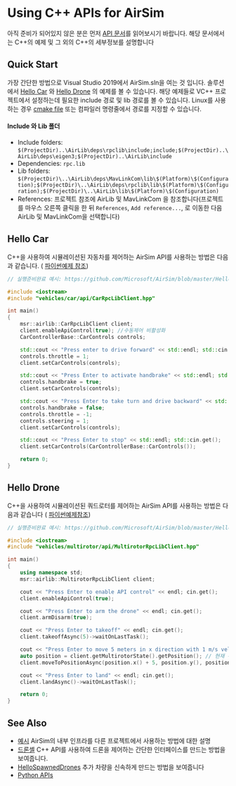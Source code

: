 # Using C++ APIs for AirSim

아직 준비가 되어있지 않은 분은 먼저  [API 문서](https://microsoft.github.io/AirSim/apis/)를 읽어보시기 바랍니다. 해당 문서에서는 C++의 예제 및 그 외의 C++의 세부정보를 설명합니다

## Quick Start

가장 간단한 방법으로 Visual Studio 2019에서 AirSim.sln을 여는 것 입니다. 솔루션에서 [Hello Car](https://github.com/Microsoft/AirSim/tree/master/HelloCar/) 와 [Hello Drone](https://github.com/Microsoft/AirSim/tree/master/HelloDrone/) 의 예제를 볼 수 있습니다. 해당 예제들로 VC++ 프로젝트에서 설정하는데 필요한 include 경로 및 lib 경로를 볼 수 있습니다. Linux를 사용하는 경우 [cmake file](https://github.com/Microsoft/AirSim/tree/master/cmake//HelloCar/CMakeLists.txt) 또는 컴파일러 명령줄에서 경로를 지정할 수 있습니다.

#### Include 와 Lib 폴더

- Include folders: `$(ProjectDir)..\AirLib\deps\rpclib\include;include;$(ProjectDir)..\AirLib\deps\eigen3;$(ProjectDir)..\AirLib\include`
- Dependencies: `rpc.lib`
- Lib folders: `$(ProjectDir)\..\AirLib\deps\MavLinkCom\lib\$(Platform)\$(Configuration);$(ProjectDir)\..\AirLib\deps\rpclib\lib\$(Platform)\$(Configuration);$(ProjectDir)\..\AirLib\lib\$(Platform)\$(Configuration)`
- References: 프로젝트 참조에 AirLib 및 MavLinkCom 을 참조합니다(프로젝트를 마우스 오른쪽 클릭을 한 뒤  `References`, `Add reference...`,  로 이동한 다음 AirLib 및 MavLinkCom을 선택합니다)

## Hello Car

C++을 사용하여 시뮬레이션된 자동차를 제어하는 AirSim API를 사용하는 방법은 다음과 같습니다. ( [파이썬예제 참조](https://microsoft.github.io/AirSim/apis/#hello_car))

```cpp
// 실행준비완료 예시: https://github.com/Microsoft/AirSim/blob/master/HelloCar/main.cpp

#include <iostream>
#include "vehicles/car/api/CarRpcLibClient.hpp"

int main() 
{
    msr::airlib::CarRpcLibClient client;
    client.enableApiControl(true); //수동제어 비활성화
    CarControllerBase::CarControls controls;

    std::cout << "Press enter to drive forward" << std::endl; std::cin.get();
    controls.throttle = 1;
    client.setCarControls(controls);

    std::cout << "Press Enter to activate handbrake" << std::endl; std::cin.get();
    controls.handbrake = true;
    client.setCarControls(controls);

    std::cout << "Press Enter to take turn and drive backward" << std::endl; std::cin.get();
    controls.handbrake = false;
    controls.throttle = -1;
    controls.steering = 1;
    client.setCarControls(controls);

    std::cout << "Press Enter to stop" << std::endl; std::cin.get();
    client.setCarControls(CarControllerBase::CarControls());

    return 0;
}
```

## Hello Drone

C++을 사용하여 시뮬레이션된 쿼드로터를 제어하는 AirSim API를 사용하는 방법은 다음과 같습니다 ( [파이썬예제참조](https://microsoft.github.io/AirSim/apis/#hello_drone))

```cpp
// 실행준비완료 예시: https://github.com/Microsoft/AirSim/blob/master/HelloDrone/main.cpp

#include <iostream>
#include "vehicles/multirotor/api/MultirotorRpcLibClient.hpp"

int main() 
{
    using namespace std;
    msr::airlib::MultirotorRpcLibClient client;

    cout << "Press Enter to enable API control" << endl; cin.get();
    client.enableApiControl(true);

    cout << "Press Enter to arm the drone" << endl; cin.get();
    client.armDisarm(true);

    cout << "Press Enter to takeoff" << endl; cin.get();
    client.takeoffAsync(5)->waitOnLastTask();

    cout << "Press Enter to move 5 meters in x direction with 1 m/s velocity" << endl; cin.get();  
    auto position = client.getMultirotorState().getPosition(); // 현재 위치에서location
    client.moveToPositionAsync(position.x() + 5, position.y(), position.z(), 1)->waitOnLastTask();

    cout << "Press Enter to land" << endl; cin.get();
    client.landAsync()->waitOnLastTask();

    return 0;
}
```

## See Also

- [예시](https://github.com/microsoft/AirSim/tree/master/Examples) AirSim의 내부 인프라를 다른 프로젝트에서 사용하는 방법에 대한 설명
- [드론셸](https://github.com/microsoft/AirSim/tree/master/DroneShell) C++ API를 사용하여 드론을 제어하는 간단한 인터페이스를 만드는 방법을 보여줍니다.
- [HelloSpawnedDrones](https://github.com/microsoft/AirSim/tree/master/HelloSpawnedDrones) 추가 차량을 신속하게 만드는 방법을 보여줍니다
- [Python APIs](https://microsoft.github.io/AirSim/apis/)

